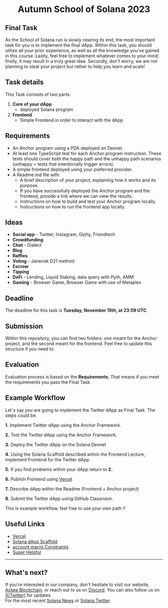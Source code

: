 <div align="center">

# Autumn School of Solana 2023
</div>

## Final Task
As the School of Solana run is slowly nearing its end, the most important task for you is to implement the final dApp. Within this task, you should utilize all your prior experience, as well as all the knowledge you've gained in this course. Lastly, feel free to implement whatever comes to your mind; firstly, it may result in a truly great idea. Secondly, don't worry, we are not planning to steal your project but rather to help you learn and scale!


## Task details
This Task consists of two parts:
1. **Core of your dApp**
    - deployed Solana program
2. **Frontend**
    - Simple Frontend in order to interact with the dApp


## Requirements
- An Anchor program using a PDA deployed on Devnet.
- At least one TypeScript test for each Anchor program instruction. These tests should cover both the happy path and the unhappy path scenarios (unhappy = tests that intentionally trigger errors).
- A simple frontend deployed using your preferred provider.
- A Readme.md file with:
    - A brief description of your project, explaining how it works and its purpose.
    - If you have successfully deployed the Anchor program and the frontend, provide a link where we can view the results.
    - Instructions on how to build and test your Anchor program locally.
    - Instructions on how to run the frontend app locally.

## Ideas
- **Social app** - Twitter, Instagram, Giphy, Friendtech
- **Crowdfunding**
- **Chat** - Dialect
- **Blog**
- **Raffles**
- **Voting** - Janecek D21 method
- **Escrow**
- **Tipping**
- **DeFi** - Lending, Liquid Staking, data query with Pyth, AMM
- **Gaming** - Browser Game, Browser Game with use of Metaplex

## Deadline
The deadline for this task is **Tuesday, November 15th, at 23:59 UTC**.

## Submission
Within this repository, you can find two folders: one meant for the Anchor project, and the second meant for the frontend. Feel free to update this structure if you need to.


## Evaluation
Evaluation process is based on the **Requirements**. That means if you meet the requirements you pass the Final Task.

## Example Workflow
Let\`s say you are going to implement the Twitter dApp as Final Task. The steps could be:

**1.** Implement Twitter dApp using the Anchor Framework.

**2.** Test the Twitter dApp using the Anchor Framework.

**3.** Deploy the Twitter dApp on the Solana Devnet

**4.** Using the Solana Scaffold described within the Frontend Lecture, implement Frontend for the Twitter dApp.

**5.** If you find problems within your dApp return to **2.**

**6.** Publish Frontend using [Vercel](https://vercel.com)

**7.** Describe dApp within the Readme (Frontend + Anchor project)

**8.** Submit the Twitter dApp using GitHub Classroom.

This is example workflow, feel free to use your own path !!


## Useful Links
- [Vercel](https://vercel.com)
- [Solana dApp Scaffold](https://github.com/solana-labs/dapp-scaffold#solana-dapp-scaffold-next)
- [account macro Constraints](https://docs.rs/anchor-lang/latest/anchor_lang/derive.Accounts.html#constraints)
- [Super Helpful](https://www.soldev.app/course)




-----

## What's next?
If you're interested in our company, don't hesitate to visit our website, [Ackee Blockchain](https://ackeeblockchain.com), or reach out to us on [Discord](https://discord.gg/x7qXXnGCsa). You can also follow us on [X(Twitter)](https://twitter.com/ackeeblockchain?lang=en) for updates.\
For the most recent [Solana News](https://solana.com/news) or [Solana Twitter](https://twitter.com/solana).
